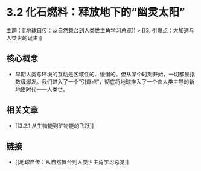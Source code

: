 # 3.2 化石燃料：释放地下的“幽灵太阳”

主题：[[地球自传：从自然舞台到人类世主角学习总览]] > [[3. 引爆点：大加速与人类世的诞生]]

## 核心概念

- 早期人类与环境的互动是区域性的、缓慢的。但从某个时刻开始，一切都呈指数级爆发。我们进入了一个“引爆点”，彻底将地球推入了一个由人类主导的新地质时代——人类世。

## 相关文章

- [[3.2.1 从生物能到矿物能的飞跃]]

## 链接

- [[地球自传：从自然舞台到人类世主角学习总览]]
